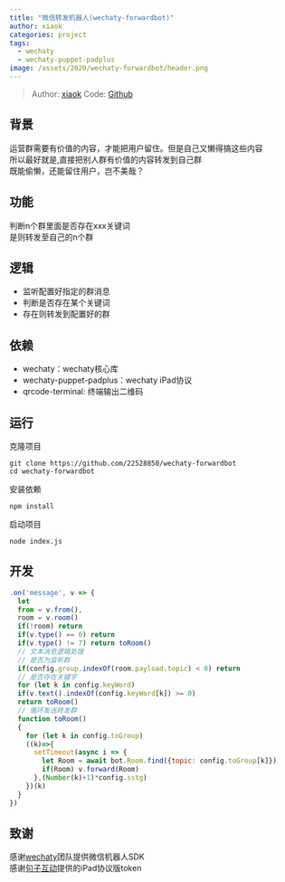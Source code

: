 ```yaml
---
title: "微信转发机器人(wechaty-forwardbot)"
author: xiaok
categories: project
tags:
  - wechaty
  - wechaty-puppet-padplus
image: /assets/2020/wechaty-forwardbot/header.png
---
```

> Author: [xiaok](https://github.com/22528850)
> Code: [Github](https://github.com/22528850/wechaty-forwardbot)

## 背景

运营群需要有价值的内容，才能把用户留住。但是自己又懒得搞这些内容  
所以最好就是,直接把别人群有价值的内容转发到自己群  
既能偷懒，还能留住用户，岂不美哉？

## 功能

判断n个群里面是否存在xxx关键词  
是则转发至自己的n个群

## 逻辑

- 监听配置好指定的群消息
- 判断是否存在某个关键词
- 存在则转发到配置好的群

## 依赖

- wechaty：wechaty核心库
- wechaty-puppet-padplus：wechaty iPad协议
- qrcode-terminal: 终端输出二维码

## 运行

克隆项目

```shell
git clone https://github.com/22528850/wechaty-forwardbot
cd wechaty-forwardbot
```

安装依赖

```shell
npm install
```

启动项目

```shell
node index.js
```

## 开发

```javascript
.on('message', v => {
  let
  from = v.from(),
  room = v.room()
  if(!room) return
  if(v.type() == 0) return
  if(v.type() != 7) return toRoom()
  // 文本消息逻辑处理
  // 是否为监听群
  if(config.group.indexOf(room.payload.topic) < 0) return
  // 是否存在关键字
  for (let k in config.keyWord)
  if(v.text().indexOf(config.keyWord[k]) >= 0)
  return toRoom()
  // 循环发送转发群
  function toRoom()
  {
    for (let k in config.toGroup)
    ((k)=>{
      setTimeout(async i => {
        let Room = await bot.Room.find({topic: config.toGroup[k]})
        if(Room) v.forward(Room)
      },(Number(k)+1)*config.sstg)
    })(k)
  }
})
```

## 致谢

感谢[wechaty](https://github.com/wechaty/wechaty)团队提供微信机器人SDK  
感谢[句子互动](https://www.juzibot.com/)提供的iPad协议版token
